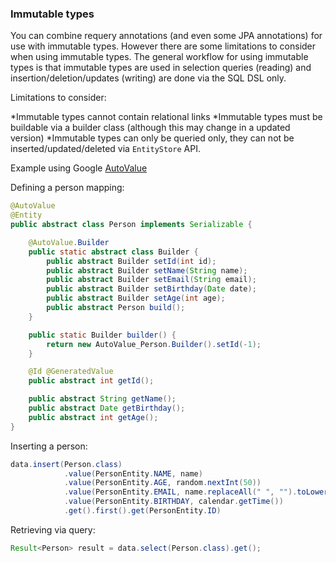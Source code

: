### Immutable types

You can combine requery annotations (and even some JPA annotations) for use with immutable types. However there are some limitations to consider when using immutable types. The general workflow for using immutable types is that immutable types are used in selection queries (reading) and insertion/deletion/updates (writing) are done via the SQL DSL only.

Limitations to consider:

*Immutable types cannot contain relational links
*Immutable types must be buildable via a builder class (although this may change in a updated version)
*Immutable types can only be queried only, they can not be inserted/updated/deleted via `EntityStore` API.

Example using Google [AutoValue](https://github.com/google/auto)

Defining a person mapping:

```java
@AutoValue
@Entity
public abstract class Person implements Serializable {

    @AutoValue.Builder
    public static abstract class Builder {
        public abstract Builder setId(int id);
        public abstract Builder setName(String name);
        public abstract Builder setEmail(String email);
        public abstract Builder setBirthday(Date date);
        public abstract Builder setAge(int age);
        public abstract Person build();
    }

    public static Builder builder() {
        return new AutoValue_Person.Builder().setId(-1);
    }

    @Id @GeneratedValue
    public abstract int getId();

    public abstract String getName();
    public abstract Date getBirthday();
    public abstract int getAge();
}
```

Inserting a person:

```java
data.insert(Person.class)
            .value(PersonEntity.NAME, name)
            .value(PersonEntity.AGE, random.nextInt(50))
            .value(PersonEntity.EMAIL, name.replaceAll(" ", "").toLowerCase() + "@example.com")
            .value(PersonEntity.BIRTHDAY, calendar.getTime())
            .get().first().get(PersonEntity.ID)
```

Retrieving via query:

```java
Result<Person> result = data.select(Person.class).get();
```